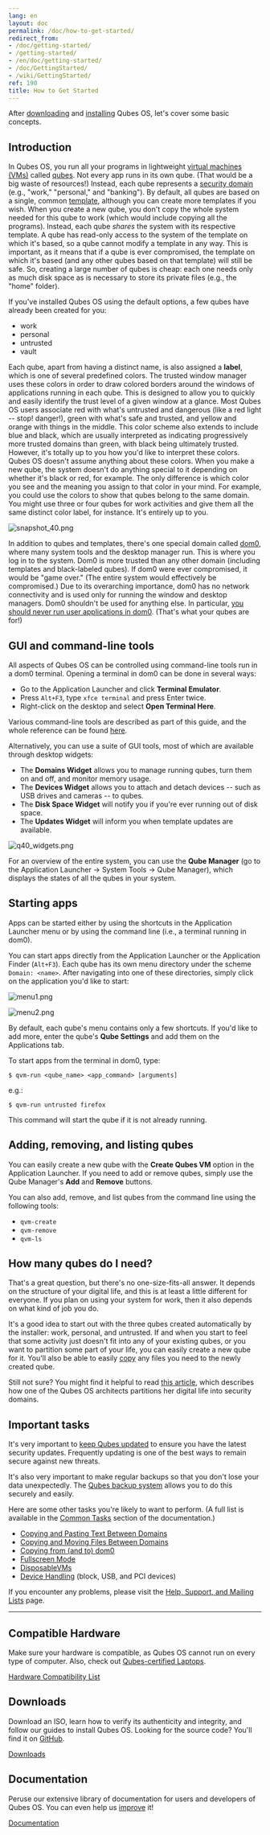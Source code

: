 ```yaml
---
lang: en
layout: doc
permalink: /doc/how-to-get-started/
redirect_from:
- /doc/getting-started/
- /getting-started/
- /en/doc/getting-started/
- /doc/GettingStarted/
- /wiki/GettingStarted/
ref: 190
title: How to Get Started
---
```


After [downloading](/downloads/) and [installing](/doc/installation-guide/) Qubes OS, let's cover some basic concepts.

Introduction
------------

In Qubes OS, you run all your programs in lightweight [virtual machines (VMs)](/doc/glossary/#vm) called [qubes](/doc/glossary/#qube).
Not every app runs in its own qube.
(That would be a big waste of resources!)
Instead, each qube represents a [security domain](/doc/glossary/#domain) (e.g., "work," "personal," and "banking").
By default, all qubes are based on a single, common [template](/doc/glossary/#templatevm), although you can create more templates if you wish.
When you create a new qube, you don't copy the whole system needed for this qube to work (which would include copying all the programs).
Instead, each qube *shares* the system with its respective template.
A qube has read-only access to the system of the template on which it's based, so a qube cannot modify a template in any way.
This is important, as it means that if a qube is ever compromised, the template on which it's based (and any other qubes based on that template) will still be safe.
So, creating a large number of qubes is cheap: each one needs only as much disk space as is necessary to store its private files (e.g., the "home" folder).

If you've installed Qubes OS using the default options, a few qubes have already been created for you:

- work
- personal
- untrusted
- vault

Each qube, apart from having a distinct name, is also assigned a **label**, which is one of several predefined colors.
The trusted window manager uses these colors in order to draw colored borders around the windows of applications running in each qube.
This is designed to allow you to quickly and easily identify the trust level of a given window at a glance.
Most Qubes OS users associate red with what's untrusted and dangerous (like a red light -- stop! danger!), green with what's safe and trusted, and yellow and orange with things in the middle.
This color scheme also extends to include blue and black, which are usually interpreted as indicating progressively more trusted domains than green, with black being ultimately trusted.
However, it's totally up to you how you'd like to interpret these colors.
Qubes OS doesn't assume anything about these colors.
When you make a new qube, the system doesn't do anything special to it depending on whether it's black or red, for example.
The only difference is which color you see and the meaning you assign to that color in your mind.
For example, you could use the colors to show that qubes belong to the same domain.
You might use three or four qubes for work activities and give them all the same distinct color label, for instance.
It's entirely up to you.

![snapshot_40.png](/attachment/wiki/GettingStarted/r4.0-snapshot_40.png)

In addition to qubes and templates, there's one special domain called [dom0](/doc/glossary/#dom0), where many system tools and the desktop manager run.
This is where you log in to the system.
Dom0 is more trusted than any other domain (including templates and black-labeled qubes).
If dom0 were ever compromised, it would be "game over."
(The entire system would effectively be compromised.)
Due to its overarching importance, dom0 has no network connectivity and is used only for running the window and desktop managers.
Dom0 shouldn't be used for anything else.
In particular, [you should never run user applications in dom0](https://github.com/Qubes-Community/Contents/blob/master/docs/security/security-guidelines.md#dom0-precautions).
(That's what your qubes are for!)

GUI and command-line tools
--------------------------

All aspects of Qubes OS can be controlled using command-line tools run in a dom0 terminal.
Opening a terminal in dom0 can be done in several ways:

- Go to the Application Launcher and click **Terminal Emulator**.
- Press `Alt+F3`, type `xfce terminal` and press Enter twice.
- Right-click on the desktop and select **Open Terminal Here**.

Various command-line tools are described as part of this guide, and the whole reference can be found [here](/doc/tools/).

Alternatively, you can use a suite of GUI tools, most of which are available through desktop widgets:

- The **Domains Widget** allows you to manage running qubes, turn them on and off, and monitor memory usage.
- The **Devices Widget** allows you to attach and detach devices -- such as USB drives and cameras -- to qubes.
- The **Disk Space Widget** will notify you if you're ever running out of disk space.
- The **Updates Widget** will inform you when template updates are available.

![q40_widgets.png](/attachment/wiki/GettingStarted/r4.0-q40_widgets.png)

For an overview of the entire system, you can use the **Qube Manager** (go to the Application Launcher → System Tools → Qube Manager), which displays the states of all the qubes in your system.

Starting apps
-------------

Apps can be started either by using the shortcuts in the Application Launcher menu or by using the command line (i.e., a terminal running in dom0).

You can start apps directly from the Application Launcher or the Application Finder (`Alt+F3`).
Each qube has its own menu directory under the scheme `Domain: <name>`.
After navigating into one of these directories, simply click on the application you'd like to start:

![menu1.png](/attachment/wiki/GettingStarted/r4.0-menu1.png)

![menu2.png](/attachment/wiki/GettingStarted/r4.0-menu2.png)

By default, each qube's menu contains only a few shortcuts.
If you'd like to add more, enter the qube's **Qube Settings** and add them on the Applications tab.

To start apps from the terminal in dom0, type:

```shell_session
$ qvm-run <qube_name> <app_command> [arguments]
```

e.g.:

```shell_session
$ qvm-run untrusted firefox
```

This command will start the qube if it is not already running.

Adding, removing, and listing qubes
-----------------------------------

You can easily create a new qube with the **Create Qubes VM** option in the Application Launcher.
If you need to add or remove qubes, simply use the Qube Manager's **Add** and **Remove** buttons.

You can also add, remove, and list qubes from the command line using the following tools:

- `qvm-create`
- `qvm-remove`
- `qvm-ls`

How many qubes do I need?
-------------------------

That's a great question, but there's no one-size-fits-all answer.
It depends on the structure of your digital life, and this is at least a little different for everyone.
If you plan on using your system for work, then it also depends on what kind of job you do.

It's a good idea to start out with the three qubes created automatically by the installer: work, personal, and untrusted.
If and when you start to feel that some activity just doesn't fit into any of your existing qubes, or you want to partition some part of your life, you can easily create a new qube for it.
You'll also be able to easily [copy](/doc/copying-files/) any files you need to the newly created qube.

Still not sure?
You might find it helpful to read [this article](https://blog.invisiblethings.org/2011/03/13/partitioning-my-digital-life-into.html), which describes how one of the Qubes OS architects partitions her digital life into security domains.

Important tasks
---------------

It's very important to [keep Qubes updated](/doc/updating-qubes-os/) to ensure you have the latest security updates.
Frequently updating is one of the best ways to remain secure against new threats.

It's also very important to make regular backups so that you don't lose your data unexpectedly.
The [Qubes backup system](/doc/backup-restore/) allows you to do this securely and easily.

Here are some other tasks you're likely to want to perform.
(A full list is available in the [Common Tasks](/doc/#common-tasks) section of the documentation.)

- [Copying and Pasting Text Between Domains](/doc/copy-paste/)
- [Copying and Moving Files Between Domains](/doc/copying-files/)
- [Copying from (and to) dom0](/doc/copy-from-dom0/)
- [Fullscreen Mode](/doc/full-screen-mode/)
- [DisposableVMs](/doc/disposablevm/)
- [Device Handling](/doc/device-handling/) (block, USB, and PCI devices)

If you encounter any problems, please visit the [Help, Support, and Mailing Lists](/support/) page.


<hr class="more-top more-bottom">
<div class="row">
  <div class="col-lg-4 col-md-4 more-bottom">
    <h2>Compatible Hardware</h2>
    <p>Make sure your hardware is compatible, as Qubes OS cannot run on every type of computer. Also, check out <a href="/doc/certified-laptops/">Qubes-certified Laptops</a>.</p>
    <a href="/hcl/" class="btn btn-primary">
      <i class="fa fa-laptop"></i> Hardware Compatibility List
    </a>
  </div>
  <div class="col-lg-4 col-md-4 more-bottom">
    <h2>Downloads</h2>
    <p>Download an ISO, learn how to verify its authenticity and integrity, and follow our guides to install Qubes OS. Looking for the source code? You'll find it on <a href="https://github.com/QubesOS">GitHub</a>.</p>
    <a href="/downloads/" class="btn btn-primary">
      <i class="fa fa-download"></i> Downloads
    </a>
  </div>
  <div class="col-lg-4 col-md-4">
    <h2>Documentation</h2>
    <p>Peruse our extensive library of documentation for users and developers of Qubes OS. You can even help us <a href="/doc/doc-guidelines/">improve</a> it!</p>
    <a href="/doc/" class="btn btn-primary">
      <i class="fa fa-book"></i> Documentation
    </a>
  </div>
</div>
